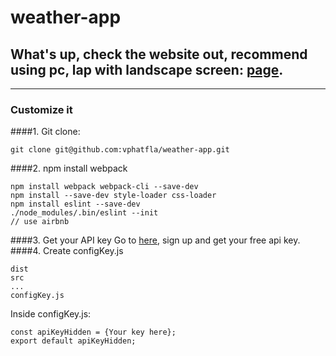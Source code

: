 # weather-app
## What's up, check the website out, recommend using pc, lap with landscape screen: [page](https://vphatfla.github.io/weather-app/).
----
### Customize it
####1. Git clone:
```
git clone git@github.com:vphatfla/weather-app.git
```
####2. npm install webpack
```
npm install webpack webpack-cli --save-dev
npm install --save-dev style-loader css-loader
npm install eslint --save-dev
./node_modules/.bin/eslint --init
// use airbnb
```
####3. Get your API key
Go to [here](https://openweathermap.org/), sign up and get your free api key. 
####4. Create configKey.js
```
dist
src
...
configKey.js
```

Inside configKey.js:

```
const apiKeyHidden = {Your key here};
export default apiKeyHidden;
```
